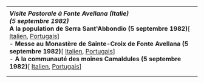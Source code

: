 |     |
| --- |
|  |
| ***Visite Pastorale à Fonte Avellana (Italie)***<br>***(5 septembre 1982)***<br>**A la population de Serra Sant'Abbondio (5 septembre 1982)**[ [Italien](/content/john-paul-ii/it/speeches/1982/september/documents/hf_jp-ii_spe_19820905_serra-s-abbondio.html), [Portugais](/content/john-paul-ii/pt/speeches/1982/september/documents/hf_jp-ii_spe_19820905_serra-s-abbondio.html)]<br>- **Messe au Monastère de Sainte-Croix de Fonte Avellana (5 septembre 1982)**[ [Italien](/content/john-paul-ii/it/homilies/1982/documents/hf_jp-ii_hom_19820905_fonte-avellana.html), [Portugais](/content/john-paul-ii/pt/homilies/1982/documents/hf_jp-ii_hom_19820905_fonte-avellana.html)]<br>- **A la communauté des moines Camaldules (5 septembre 1982)**[ [Italien](/content/john-paul-ii/it/speeches/1982/september/documents/hf_jp-ii_spe_19820905_monaci-camaldolesi.html), [Portugais](/content/john-paul-ii/pt/speeches/1982/september/documents/hf_jp-ii_spe_19820905_monaci-camaldolesi.html)] |
|  |
|  |